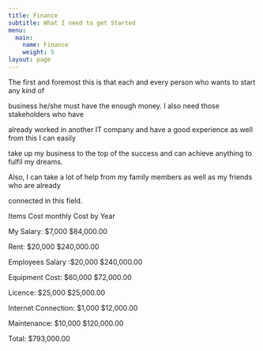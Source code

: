 ```yaml
---
title: Finance
subtitle: What I need to get Started
menu:
  main:
    name: Finance
    weight: 5
layout: page
---
```

The first and foremost this is that each and every person who wants to start any kind of

business he/she must have the enough money. I also need those stakeholders who have

already worked in another IT company and have a good experience as well from this I can easily

take up my business to the top of the success and can achieve anything to fulfil my dreams.

Also, I can take a lot of help from my family members as well as my friends who are already

connected in this field.

Items Cost monthly Cost by Year

My Salary:  $7,000  $84,000.00

Rent:       $20,000    $240,000.00

Employees Salary :$20,000  $240,000.00

Equipment Cost: $60,000  $72,000.00

Licence:  $25,000   $25,000.00

Internet Connection: $1,000 $12,000.00

Maintenance: $10,000 $120,000.00

Total: $793,000.00

